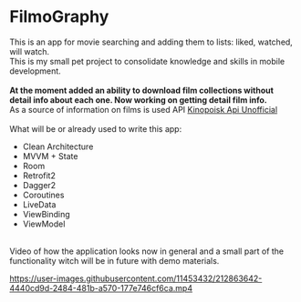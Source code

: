 # FilmoGraphy 
This is an app for movie searching and adding them to lists: liked, watched, will watch.
<br>
This is my small pet project to consolidate knowledge and skills in mobile development.
<br>
<br>
<b>At the moment added an ability to download film collections without detail info about each one. Now working on getting detail film info.</b>
<br>
As a source of information on films is used API <a href="https://kinopoiskapiunofficial.tech/" target="_blank">Kinopoisk Api Unofficial</a>
<br>
<br>
What will be or already used to write this app:
<ul>
  <li>Clean Architecture
  <li>MVVM + State
  <li>Room
  <li>Retrofit2
  <li>Dagger2
  <li>Coroutines
  <li>LiveData
  <li>ViewBinding
  <li>ViewModel
</ul>
<br>
Video of how the application looks now in general and a small part of the functionality witch will be in future with demo materials.
<br>

https://user-images.githubusercontent.com/11453432/212863642-4440cd9d-2484-481b-a570-177e746cf6ca.mp4
